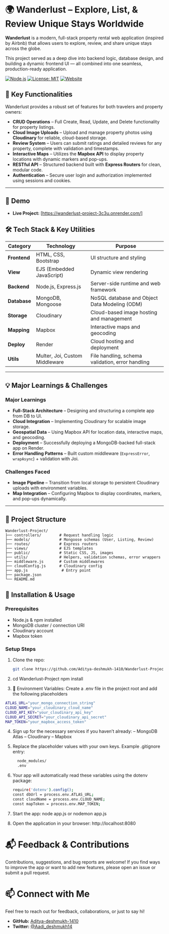 # 🌍 Wanderlust – Explore, List, & Review Unique Stays Worldwide
**Wanderlust** is a modern, full-stack property rental web application (inspired by Airbnb) that allows users to explore, review, and share unique stays across the globe.  

This project served as a deep dive into backend logic, database design, and building a dynamic frontend UI — all combined into one seamless, production-ready application.  

[![Node.js](https://img.shields.io/badge/Node.js-16.x-green)](https://nodejs.org/) [![License: MIT](https://img.shields.io/badge/License-MIT-blue.svg)](LICENSE) [![Website](https://img.shields.io/website-up-down-green-red/http/shields.io.svg)](https://wanderlust-project-3c3u.onrender.com/)


## 🚀 Key Functionalities

Wanderlust provides a robust set of features for both travelers and property owners:

- **CRUD Operations** – Full Create, Read, Update, and Delete functionality for property listings.  
- **Cloud Image Uploads** – Upload and manage property photos using **Cloudinary** for reliable, cloud-based storage.  
- **Review System** – Users can submit ratings and detailed reviews for any property, complete with validation and timestamps.  
- **Interactive Maps** – Utilizes the **Mapbox API** to display property locations with dynamic markers and pop-ups.  
- **RESTful API** – Structured backend built with **Express Routers** for clean, modular code.  
- **Authentication** – Secure user login and authorization implemented using sessions and cookies.  

---

## 📌 Demo

- **Live Project:** [https://wanderlust-project-3c3u.onrender.com/]  


## 🛠️ Tech Stack & Key Utilities

| Category     | Technology                          | Purpose                                         |
|--------------|-------------------------------------|-------------------------------------------------|
| **Frontend** | HTML, CSS, Bootstrap                | UI structure and styling                        |
| **View**     | EJS (Embedded JavaScript)           | Dynamic view rendering                          |
| **Backend**  | Node.js, Express.js                 | Server-side runtime and web framework           |
| **Database** | MongoDB, Mongoose                   | NoSQL database and Object Data Modeling (ODM)   |
| **Storage**  | Cloudinary                          | Cloud-based image hosting and management        |
| **Mapping**  | Mapbox                              | Interactive maps and geocoding                  |
| **Deploy**   | Render                              | Cloud hosting and deployment                    |
| **Utils**    | Multer, Joi, Custom Middleware      | File handling, schema validation, error handling|

---

## 💡 Major Learnings & Challenges

### Major Learnings
- **Full-Stack Architecture** – Designing and structuring a complete app from DB to UI.  
- **Cloud Integration** – Implementing Cloudinary for scalable image storage.  
- **Geospatial Data** – Using Mapbox API for location data, interactive maps, and geocoding.  
- **Deployment** – Successfully deploying a MongoDB-backed full-stack app on Render.  
- **Error Handling Patterns** – Built custom middleware (`ExpressError`, `wrapAsync`) + validation with Joi.  

### Challenges Faced
- **Image Pipeline** – Transition from local storage to persistent Cloudinary uploads with environment variables.  
- **Map Integration** – Configuring Mapbox to display coordinates, markers, and pop-ups dynamically.  

---

## 📌 Project Structure
```
Wanderlust-Project/
├── controllers/        # Request handling logic
├── models/             # Mongoose schemas (User, Listing, Review)
├── routes/             # Express routers
├── views/              # EJS templates
├── public/             # Static CSS, JS, images
├── utils/              # Helpers, validation schemas, error wrappers
├── middleware.js       # Custom middlewares
├── cloudConfig.js      # Cloudinary config
├── app.js               # Entry point
├── package.json
└── README.md

```

## 🧰 Installation & Usage

### Prerequisites

- Node.js & npm installed  
- MongoDB cluster / connection URI  
- Cloudinary account  
- Mapbox token  

### Setup Steps

1. Clone the repo:  
   ```bash
   git clone https://github.com/Aditya-deshmukh-1410/Wanderlust-Project.git

2. cd Wanderlust-Project
    npm install
   

4. 🔑 Environment Variables: Create a .env file in the project root and add the following placeholders
   
  ```bash
ATLAS_URL="your_mongo_connection_string"
CLOUD_NAME="your_cloudinary_cloud_name"
CLOUD_API_KEY="your_cloudinary_api_key"
CLOUD_API_SECRET="your_cloudinary_api_secret"
MAP_TOKEN="your_mapbox_access_token"
```

4. Sign up for the necessary services if you haven’t already:
  – MongoDB Atlas
  – Cloudinary
  – Mapbox

5. Replace the placeholder values with your own keys.
   Example .gitignore entry:
   ```bash
     node_modules/
     .env

6. Your app will automatically read these variables using the dotenv package:
   ```bash
   require('dotenv').config();
   const dbUrl = process.env.ATLAS_URL;
   const cloudName = process.env.CLOUD_NAME;
   const mapToken = process.env.MAP_TOKEN;

7. Start the app:
   node app.js or nodemon app.js

8. Open the application in your browser:
   http://localhost:8080

# 📬 Feedback & Contributions

Contributions, suggestions, and bug reports are welcome! If you find ways to improve the app or want to add new features, please open an issue or submit a pull request.

# 📫 Connect with Me

Feel free to reach out for feedback, collaborations, or just to say hi!  

- **GitHub:** [Aditya-deshmukh-1410](https://github.com/Aditya-deshmukh-1410)  
- **Twitter:** [@Aadi_deshmukh14](https://x.com/Aadi_deshmukh14)

